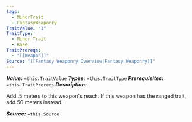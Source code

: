 ```yaml
---
tags:
  - MinorTrait
  - FantasyWeaponry
TraitValue: "1"
TraitType:
  - Minor Trait
  - Base
TraitPrereqs:
  - "[[Weapon]]"
Source: "[[Fantasy Weaponry Overview|Fantasy Weaponry]]"
---
```

***Value:*** `=this.TraitValue`
***Types:*** `=this.TraitType`
***Prerequisites:*** `=this.TraitPrereqs`
***Description:***

Add .5 meters to this weapon's reach. If this weapon has the ranged trait, add 50 meters instead.

***Source:*** `=this.Source`